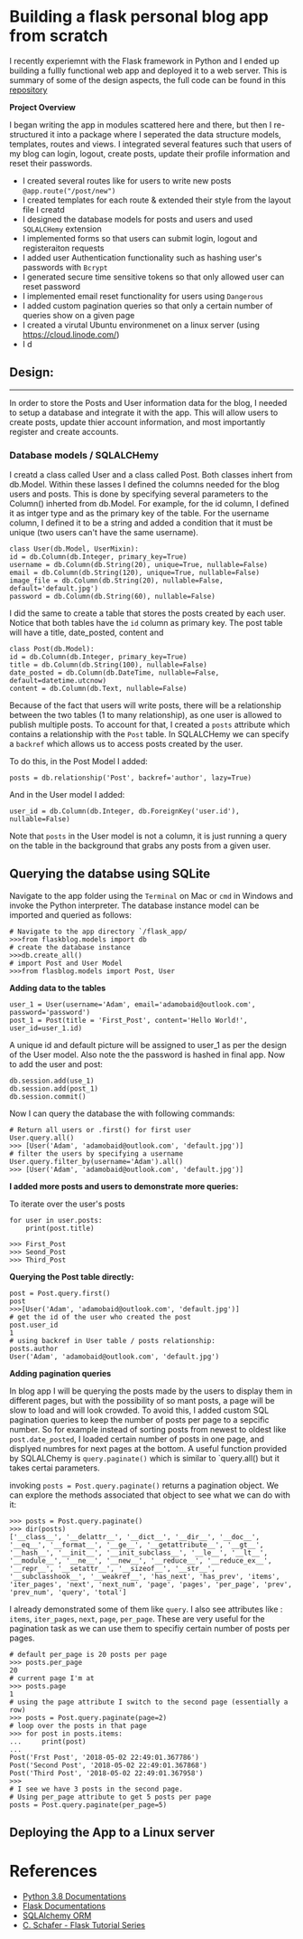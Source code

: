 # Building a flask personal blog app from scratch


I recently experiemnt with the Flask framework in Python and I ended up building a fullly functional web app and deployed it to a web server. This is summary of some of the design aspects, the full code can be found in this [repository]()

**Project Overview**

I began writing the app in modules scattered here and there, but then I re-structured it into a package where I seperated the data structure models, templates, routes and views. I integrated several features such that users of my blog can login, logout, create posts, update their profile information and reset their passwords.


- I created several routes like for users to write new posts `@app.route("/post/new")`
- I created templates for each route & extended their style from the layout file I creatd
- I designed the database models for posts and users and used `SQLALCHemy` extension 
- I implemented forms so that users can submit login, logout and registeraiton requests
- I added user Authentication functionality such as hashing user's passwords with `Bcrypt`
- I generated secure time sensitive tokens so that only allowed user can reset password
- I implemented email reset functionality for users using `Dangerous`
- I added custom pagination queries so that only a certain number of queries show on a given page
- I created a virutal Ubuntu environmenet on a linux server (using https://cloud.linode.com/)
- I d




## Design:  
---------------
In order to store the Posts and User information data for the blog, I needed to setup a database and integrate it with the app. This will allow users to create posts, update thier account information, and most importantly register and create accounts. 

### Database models / SQLALCHemy

I creatd a class called User and a class called Post. Both classes inhert from db.Model. Within these lasses I defined the columns needed for the blog users and posts. This is done by specifying several parameters to the Column() inherted from db.Model. For example, for the id column, I defined it as intger type and as the primary key of the table. For the username column, I defined it to be a string and added a condition that it must be unique (two users can't have the same username). 

	class User(db.Model, UserMixin):
    id = db.Column(db.Integer, primary_key=True)
    username = db.Column(db.String(20), unique=True, nullable=False)
    email = db.Column(db.String(120), unique=True, nullable=False)
    image_file = db.Column(db.String(20), nullable=False, default='default.jpg')
    password = db.Column(db.String(60), nullable=False)
   
I did the same to create a table that stores the posts created by each user. Notice that both tables have the `id` column as primary key. The post table will have a title, date_posted, content and 

	class Post(db.Model):
    id = db.Column(db.Integer, primary_key=True)
    title = db.Column(db.String(100), nullable=False)
    date_posted = db.Column(db.DateTime, nullable=False, default=datetime.utcnow)
    content = db.Column(db.Text, nullable=False)
 
Because of the fact that users will write posts, there will be a relationship between the two tables (1 to many relationship), as one user is allowed to publish multiple posts. To account for that, I created a `posts` attribute which contains a relationship with the `Post` table. In SQLALCHemy we can specify a `backref` which allows us to access posts created by the user. 


 To do this, in the Post Model I added:
 
 	posts = db.relationship('Post', backref='author', lazy=True)
   	
  And in the User model I added:
     
    user_id = db.Column(db.Integer, db.ForeignKey('user.id'), nullable=False)

Note that `posts` in the User model is not a column, it is just running a query on the table in the background that grabs any posts from a given user. 

## Querying the databse using SQLite
  
Navigate to the app folder using the `Terminal` on Mac or `cmd` in Windows and invoke the Python interpreter. The database instance model can be imported and queried as follows:

	# Navigate to the app directory `/flask_app/
	>>>from flaskblog.models import db
	# create the database instance
	>>>db.create_all()
	# import Post and User Model
	>>>from flasblog.models import Post, User

	
**Adding data to the tables**

	user_1 = User(username='Adam', email='adamobaid@outlook.com', password='password')
	post_1 = Post(title = 'First_Post', content='Hello World!', user_id=user_1.id)

A unique id and default picture will be assigned to user_1 as per the design of the User model. Also note the the password is hashed in final app. Now to add the user and post:

	db.session.add(use_1)
	db.session.add(post_1)
	db.session.commit()
	
Now I can query the database the with following commands:

	# Return all users or .first() for first user
	User.query.all()
	>>> [User('Adam', 'adamobaid@outlook.com', 'default.jpg')]
	# filter the users by specifying a username
	User.query.filter_by(username='Adam').all()
	>>> [User('Adam', 'adamobaid@outlook.com', 'default.jpg')]

**I added more posts and users to demonstrate more queries:**

To iterate over the user's posts

	for user in user.posts:
		print(post.title)

	>>> First_Post
	>>> Seond_Post
	>>> Third_Post
	
**Querying the Post table directly:**

	post = Post.query.first()
	post
	>>>[User('Adam', 'adamobaid@outlook.com', 'default.jpg')]
	# get the id of the user who created the post
	post.user_id
	1
	# using backref in User table / posts relationship:
	posts.author
	User('Adam', 'adamobaid@outlook.com', 'default.jpg')


**Adding pagination queries**

In blog app I will be querying the posts made by the users to display them in different pages, but with the possibility of so mant posts, a page will be slow to load and will look crowded. To avoid this, I added custom SQL pagination queries to keep the number of posts per page to a sepcific number. So for example instead of sorting posts from newest to oldest like `post.date_posted`, I loaded certain number of posts in one page, and displyed numbres for next pages at the bottom. A useful function provided by SQLALChemy is `query.paginate()` which is similar to `query.all() but it takes certai parameters. 


invoking `posts = Post.query.paginate()` returns a pagination object. We can explore the methods associated that object to see what we can do with it:

	>>> posts = Post.query.paginate()
	>>> dir(posts)
	['__class__', '__delattr__', '__dict__', '__dir__', '__doc__', '__eq__', '__format__', '__ge__', '__getattribute__', '__gt__', '__hash__', '__init__', '__init_subclass__', '__le__', '__lt__', '__module__', '__ne__', '__new__', '__reduce__', '__reduce_ex__', '__repr__', '__setattr__', '__sizeof__', '__str__', '__subclasshook__', '__weakref__', 'has_next', 'has_prev', 'items', 'iter_pages', 'next', 'next_num', 'page', 'pages', 'per_page', 'prev', 'prev_num', 'query', 'total']

I already demonstrated some of them like `query`. I also see attributes like : `items`, `iter_pages`, `next`, `page`, `per_page`. These are very useful for the pagination task as we can use them to specifiy certain number of posts per pages. 
	
	# default per_page is 20 posts per page
	>>> posts.per_page
	20
	# current page I'm at
	>>> posts.page
	1
	# using the page attribute I switch to the second page (essentially a row)
	>>> posts = Post.query.paginate(page=2)
	# loop over the posts in that page
	>>> for post in posts.items:
	...     print(post)
	... 
	Post('Frst Post', '2018-05-02 22:49:01.367786')
	Post('Second Post', '2018-05-02 22:49:01.367868')
	Post('Third Post', '2018-05-02 22:49:01.367958')
	>>> 
	# I see we have 3 posts in the second page. 
	# Using per_page attribute to get 5 posts per page
	posts = Post.query.paginate(per_page=5)

## Deploying the App to a Linux server 



# References
- [Python 3.8 Documentations](https://docs.python.org/3/)
- [Flask Documentations](https://flask.palletsprojects.com/)
- [SQLAlchemy ORM](https://docs.sqlalchemy.org/en/13/)
- [C. Schafer - Flask Tutorial Series](https://www.youtube.com/watch?v=MwZwr5Tvyxo)

